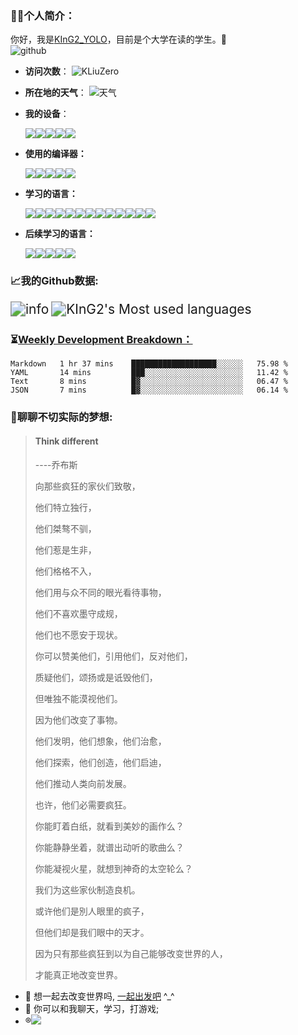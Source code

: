 ### :man_in_tuxedo:个人简介：
你好，我是[KInG2_YOLO](https://www.ustsking.top/)，目前是个大学在读的学生。:wave:   
![github](https://metrics.lecoq.io/KLiuZero?template=classic&config.timezone=Asia%2FShanghai)
- **访问次数**：
  ![KLiuZero](https://count.getloli.com/get/@KLiuZero?theme=rule34) 
- **所在地的天气**：
  ![天气](https://weather-icon.journeyad.repl.co/@gaoyou?v=1)
- **我的设备**：

  [![](https://img.shields.io/badge/OS-Kali%20Linux-33aadd?style=flat-square&logo=kali-linux&logoColor=ffffff)](https://www.kali.org//)[![](https://img.shields.io/badge/Linux-Ubuntu-2376bc?style=flat-square&logo=ubuntu&logoColor=ffffff)](https://ubuntu.com/)[![](https://img.shields.io/badge/Linux-Centos-2376bc?style=flat-square&logo=centos&logoColor=ffffff)](https://www.centos.org/)[![](https://img.shields.io/badge/windows-11-292e33?style=flat-square&logo=windows&logoColor=ffffff)](https://www.microsoft.com)[![](https://img.shields.io/badge/iphone-XS-f5010c?style=flat-square&logo=apple&logoColor=ffffff)](https://www.apple.com/)

- **使用的编译器：**

  [![](https://img.shields.io/badge/Intellij-Idea-blue?style=flat-square&logo=intellijidea&logoColor=000000)](https://www.jetbrains.com/idea/)[![](https://img.shields.io/badge/IDE-PyCharm-blue?style=flat-square&logo=jetbrains&logoColor=ffffff)](https://www.jetbrains.com/pycharm/)[![](https://img.shields.io/badge/IDE-WebStorm-blue?style=flat-square&logo=jetbrains&logoColor=ffffff)](https://www.jetbrains.com/webstorm/)[![](https://img.shields.io/badge/IDE-Visual%20Studio%20Code-blue?style=flat-square&logo=visual-studio-code&logoColor=ffffff)](https://code.visualstudio.com/)[![](https://img.shields.io/badge/Linux-Vim-blue?style=flat-square&logo=vim&logoColor=ffffff)](https://www.vim.org/)

- **学习的语言：**

  [![](https://img.shields.io/badge/Lua-cb3837?style=flat-square&logo=lua&logoColor=ffffff)](https://www.lua.org/)[![](https://img.shields.io/badge/-Bootstrap-cb3837?style=flat-square&logo=bootstrap&logoColor=white)](https://getbootstrap.com/)[![](https://img.shields.io/badge/-NPM-cb3837?style=flat-square&logo=npm&logoColor=white)](https://npmjs.com/)[![](https://img.shields.io/badge/-HTML5-E34F26?style=flat-square&logo=html5&logoColor=white)](https://html.spec.whatwg.org/)[![](https://img.shields.io/badge/Shell-f05032?style=flat-square&logo=powershell&logoColor=ffffff)](https://www.shell.com/)[![](https://img.shields.io/badge/-Nginx-269539?style=flat-square&logo=nginx&logoColor=ffffff)](https://nginx.org/)[![](https://img.shields.io/badge/-Spring-6DB33F?style=flat-square&logo=spring&logoColor=white)](https://spring.io/projects/spring-framework/)[![](https://img.shields.io/badge/-Java-007396?style=flat-square&logo=java&logoColor=ffffff)](https://www.java.com/)[![](https://img.shields.io/badge/-Python-3776AB?style=flat-square&logo=python&logoColor=ffffff)](https://www.python.org/)[![](https://img.shields.io/badge/-CSS3-1572B6?style=flat-square&logo=css3&logoColor=white)](https://www.w3.org/Style/CSS/)[![](https://img.shields.io/badge/-Markdown-2496ED?style=flat-square&logo=markdown&logoColor=white)](https://daringfireball.net/projects/markdown/)[![](https://img.shields.io/badge/-Docker-2496ED?style=flat-square&logo=docker&logoColor=ffffff)](https://www.docker.com/)[![](https://img.shields.io/badge/-MySQL-003545?style=flat-square&logo=mysql&logoColor=white)](https://www.mysql.com/)

- **后续学习的语言：**

  [![](https://img.shields.io/badge/-Redis-dc382d?style=flat-square&logo=redis&logoColor=white)](https://redis.io/)[![](https://img.shields.io/badge/-JavaScript-f7e018?style=flat-square&logo=javascript&logoColor=white)](https://www.ecma-international.org/)[![](https://img.shields.io/badge/-Node.js-43853d?style=flat-square&logo=node.js&logoColor=ffffff)](https://nodejs.org/)[![](https://img.shields.io/badge/-Vue.js-4fc08d?style=flat-square&logo=vue.js&logoColor=ffffff)](https://vuejs.org/)[![](https://img.shields.io/badge/-jQuery-003545?style=flat-square&logo=jquery&logoColor=white)](https://jquery.com/)

  

### :chart_with_upwards_trend:**我的Github数据:**

<img src="https://github-readme-stats.vercel.app/api?username=KLiuZero&show_icons=true&count_private=true&hide=prs&theme=default_repocard" alt="info" style="zoom: 150%;" />

<img src="https://github-readme-stats.vercel.app/api/top-langs/?username=KLiuZero&layout=compact&hide_border=true&langs_count=10" alt="KInG2's Most used languages" style="zoom:150%;" />

### :hourglass_flowing_sand:<a href="https://gist.github.com/KLiuZero/48bc1279e6b6b69ba178ae4c1ac3ff8c" target="_blank">Weekly Development Breakdown：</a>

<!--START_SECTION:waka-->

```text
Markdown   1 hr 37 mins    ███████████████████░░░░░░   75.98 %
YAML       14 mins         ███░░░░░░░░░░░░░░░░░░░░░░   11.42 %
Text       8 mins          █▓░░░░░░░░░░░░░░░░░░░░░░░   06.47 %
JSON       7 mins          █▓░░░░░░░░░░░░░░░░░░░░░░░   06.14 %
```

<!--END_SECTION:waka-->

### :thinking:聊聊不切实际的梦想:

> #### Think different
>
> ----乔布斯
> 
> 
> 向那些疯狂的家伙们致敬，
>
> 他们特立独行，
>
> 他们桀骜不驯，
>
> 他们惹是生非，
>
> 他们格格不入，
>
> 他们用与众不同的眼光看待事物，
>
> 他们不喜欢墨守成规，
>
> 他们也不愿安于现状。
>
> 你可以赞美他们，引用他们，反对他们， 
>
> 质疑他们，颂扬或是诋毁他们， 
>
> 但唯独不能漠视他们。 
>
> 因为他们改变了事物。 
>
> 他们发明，他们想象，他们治愈， 
>
> 他们探索，他们创造，他们启迪， 
>
> 他们推动人类向前发展。 
>
> 也许，他们必需要疯狂。 
>
> 你能盯着白纸，就看到美妙的画作么？ 
>
> 你能静静坐着，就谱出动听的歌曲么？ 
>
> 你能凝视火星，就想到神奇的太空轮么？ 
>
> 我们为这些家伙制造良机。 
>
> 或许他们是別人眼里的疯子， 
>
> 但他们却是我们眼中的天才。 
>
> 因为只有那些疯狂到以为自己能够改变世界的人， 
>
> 才能真正地改变世界。

- :train2: 想一起去改变世界吗, [一起出发吧](mailto:2838080432@qq.com) ^_^
- :speech_balloon: 你可以和我聊天，学习，打游戏;
- :registered:[![](https://img.shields.io/badge/Steam-171a21?style=flat-square&logo=steam&logoColor=ffffff)](https://steamcommunity.com/id/loveljjforever/)

